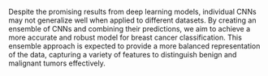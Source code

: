 Despite the promising results from deep learning models, individual CNNs may not generalize well when applied to different datasets. By creating an ensemble of CNNs and combining their predictions, we aim to achieve a more accurate and robust model for breast cancer classification. This ensemble approach is expected to provide a more balanced representation of the data, capturing a variety of features to distinguish benign and malignant tumors effectively.

